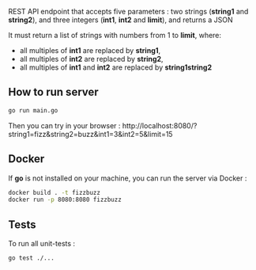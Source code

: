 REST API endpoint that accepts five parameters : two strings (**string1** and **string2**), and three integers (**int1**, **int2** and **limit**), and returns a JSON

It must return a list of strings with numbers from 1 to **limit**, where:
* all multiples of **int1** are replaced by **string1**,
* all multiples of **int2** are replaced by **string2**,
* all multiples of **int1**  and **int2** are replaced by **string1string2**

## How to run server

```bash
go run main.go
```

Then you can try in your browser : http://localhost:8080/?string1=fizz&string2=buzz&int1=3&int2=5&limit=15

## Docker

If **go** is not installed on your machine, you can run the server via Docker :

```bash
docker build . -t fizzbuzz
docker run -p 8080:8080 fizzbuzz
```

## Tests

To run all unit-tests :

```bash
go test ./...
```